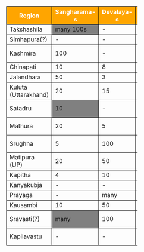 <style>
    .heatMap {
        width: 70%;
        text-align: center;
    }
    .heatMap th {
        background: orange;
        word-wrap: break-word;
        text-align: center;
        color: white;
        border: solid 1px black;
    }

    .heatMap td{
        border: solid 1px
    }

    .heatMap tr:nth-child(1) td:nth-child(2) { background: grey; }
    .heatMap tr:nth-child(7) td:nth-child(2) { background: grey; }
    .heatMap tr:nth-child(15) td:nth-child(2) { background: grey; }
    .heatMap tr:nth-child(16) td:nth-child(5) { background: grey; }
    .heatMap tr:nth-child(1) td:nth-child(8) { background: grey; }
    .heatMap tr:nth-child(15) td:nth-child(8) { background: grey; }
</style>

<div class="heatMap">

| Region               | Sangharama-s | Devalaya-s | Region                    | Sangharama-s | Devalaya-s | Region                  | Sangharama-s | Devalaya-s |
| -------------------- | ------------ | ---------- | ------------------------- | ------------ | ---------- | ----------------------- | ------------ | ---------- |
| Takshashila          | many 100s    | -          | Kusinagara                | -            | -          | Chola                   | -            | 10s        |
| Simhapura(?)         | -            | -          | Varanasi                  | 30           | 100        | Dravida                 | 100          | 80         |
| Kashmira             | 100          | -          | Vaishali                  | many 100s    | many 10s   | Malakuta(?)             | -            | many 100s  |
| Chinapati            | 10           | 8          | Magadha                   | many         | -          | Simhala                 | 100          | -          |
| Jalandhara           | 50           | 3          | Champa(?)                 | many 10s     | -          | Konkanapura             | 100          | 100        |
| Kuluta (Uttarakhand) | 20           | 15         | Kajugriha(?)              | 7            | 10         | Maharashtra             | 100          | 100        |
| Satadru              | 10           | -          | Pundravardhana (?)        | 20           | 100        | Malava                  | 100          | 100        |
| Mathura              | 20           | 5          | Kamapura (Tamluk)         | -            | 100        | Atali(?)                | -            | -          |
| Srughna              | 5            | 100        | Samatata                  | 30           | 100        | Valabhi                 | 100          | many 100s  |
| Matipura (UP)        | 20           | 50         | Tamralipti                | 10           | 50         | Surashtra               | 50           | 100        |
| Kapitha              | 4            | 10         | Karnasuvarna              | 10           | 50         | Gurjjara                | 1            | many 10s   |
| Kanyakubja           | -            | -          | Udra(?)                   | 100          | 50         | Ujjayani                | 10           | 10         |
| Prayaga              | -            | many       | Konyodha(?)               | -            | 100        | Maheshvarapura          | -            | 10         |
| Kausambi             | 10           | 50         | Kalinga                   | 10           | 100        | Sindh                   | 100          | 30         |
| Sravasti(?)          | many         | 100        | Kosala                    | 100          | 70         | Mulasthanapura (Multan) | 10           | 80         |
| Kapilavastu          | -            | -          | Dhanakataka (Vijayawada?) | many         | 100        | Parvata                 | 10           | 20         |

</div>
